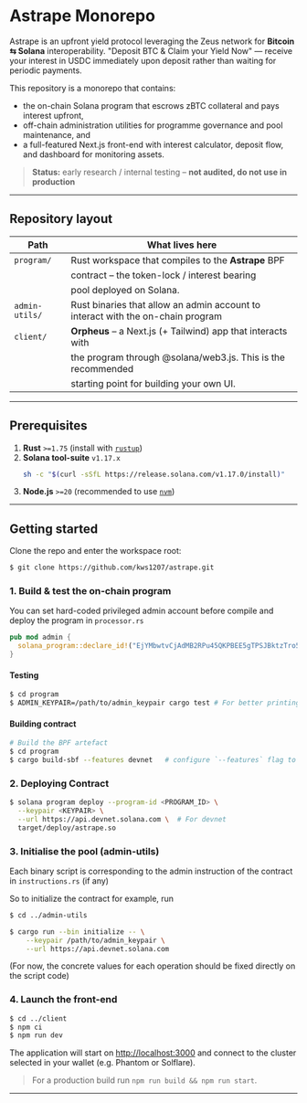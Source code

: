 # Astrape Monorepo

Astrape is an upfront yield protocol leveraging the Zeus network for **Bitcoin ⇆ Solana** interoperability.
"Deposit BTC & Claim your Yield Now" — receive your interest in USDC immediately
upon deposit rather than waiting for periodic payments.

This repository is a monorepo that contains:

* the on-chain Solana program that escrows zBTC collateral and pays interest upfront,
* off-chain administration utilities for programme governance and pool
  maintenance, and
* a full-featured Next.js front-end with interest calculator, deposit flow, 
  and dashboard for monitoring assets.

> **Status:** early research / internal testing – **not audited, do not use
> in production**

---

## Repository layout

| Path | What lives here |
|------|-----------------|
| `program/` | Rust workspace that compiles to the **Astrape** BPF
|     | contract – the token-lock / interest bearing
|     | pool deployed on Solana.|
| `admin-utils/` | Rust binaries that allow an admin account to interact with the on-chain program
| `client/` | **Orpheus** – a Next.js (+ Tailwind) app that interacts with
|      | the program through @solana/web3.js. This is the recommended
|      | starting point for building your own UI. |

---

## Prerequisites

1. **Rust** `>=1.75` (install with [`rustup`](https://rustup.rs/))
2. **Solana tool-suite** `v1.17.x`
   ```sh
   sh -c "$(curl -sSfL https://release.solana.com/v1.17.0/install)"
   ```
3. **Node.js** `>=20` (recommended to use [`nvm`](https://github.com/nvm-sh/nvm))

---

## Getting started

Clone the repo and enter the workspace root:

```bash
$ git clone https://github.com/kws1207/astrape.git
```

### 1. Build & test the on-chain program

You can set hard-coded privileged admin account before compile and deploy the program in `processor.rs` 
```rust
pub mod admin {
  solana_program::declare_id!("EjYMbwtvCjAdMB2RPu45QKPBEE5gTPSJBktzTro5VigV");
}
```

#### Testing
```bash
$ cd program
$ ADMIN_KEYPAIR=/path/to/admin_keypair cargo test # For better printing, give `RUST_LOG=solana_runtime=debug,integration=info` env var
```

#### Building contract

```bash
# Build the BPF artefact
$ cd program
$ cargo build-sbf --features devnet   # configure `--features` flag to choose cluster to deploy. It will configure the admin account.
```

### 2. Deploying Contract

```bash
$ solana program deploy --program-id <PROGRAM_ID> \
  --keypair <KEYPAIR> \
  --url https://api.devnet.solana.com \  # For devnet
  target/deploy/astrape.so
```

### 3. Initialise the pool (admin-utils)

Each binary script is corresponding to the admin instruction of the contract in `instructions.rs` (if any)

So to initialize the contract for example, run

```bash
$ cd ../admin-utils

$ cargo run --bin initialize -- \
    --keypair /path/to/admin_keypair \
    --url https://api.devnet.solana.com
```

(For now, the concrete values for each operation should be fixed directly on the script code)

### 4. Launch the front-end

```bash
$ cd ../client
$ npm ci
$ npm run dev
```

The application will start on <http://localhost:3000> and connect to the
cluster selected in your wallet (e.g. Phantom or Solflare).

> For a production build run `npm run build && npm run start`.

---
